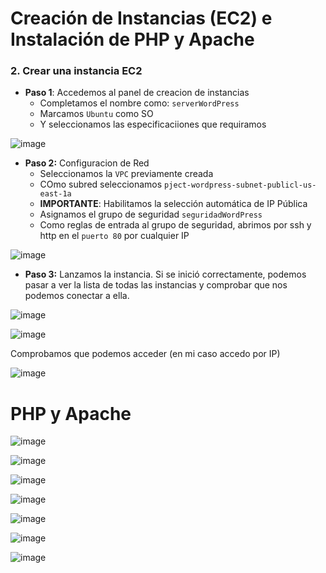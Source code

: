 # Creación de Instancias (EC2) e Instalación de PHP y Apache

### 2. Crear una instancia EC2

- **Paso 1**: Accedemos al panel de creacion de instancias
  - Completamos el nombre como: `serverWordPress`
  - Marcamos `Ubuntu` como SO
  - Y seleccionamos las especificaciiones que requiramos

![image](https://github.com/user-attachments/assets/3f490683-8c26-40ac-8132-6e485e7e10f1)

- **Paso 2:** Configuracion de Red
  - Seleccionamos la `VPC` previamente creada
  - COmo subred seleccionamos `pject-wordpress-subnet-publicl-us-east-1a`
  - **IMPORTANTE**: Habilitamos la selección automática de IP Pública
  - Asignamos el grupo de seguridad `seguridadWordPress`
  - Como reglas de entrada al grupo de seguridad, abrimos por ssh y http en el `puerto 80` por cualquier IP
 
![image](https://github.com/user-attachments/assets/258820f4-6b57-4504-932b-fc9b1ca37363)

- **Paso 3:** Lanzamos la instancia. Si se inició correctamente, podemos pasar a ver la lista de todas las instancias y comprobar que nos podemos conectar a ella.

![image](https://github.com/user-attachments/assets/30c3cfbc-6640-421d-bae7-2591f0152702)

![image](https://github.com/user-attachments/assets/1d9e7b62-8f2d-4d71-91b1-036a25db5e58)

Comprobamos que podemos acceder (en mi caso accedo por IP)

![image](https://github.com/user-attachments/assets/5678ea1b-1314-4653-8fa0-d7ef75b457b6)

# PHP y Apache

![image](https://github.com/user-attachments/assets/30ebff6c-9065-48ec-8c1c-16b2f7c34fe0)

![image](https://github.com/user-attachments/assets/5847b441-c4fc-4267-bb49-c8a46e05d58b)

![image](https://github.com/user-attachments/assets/b6c00af7-625f-40be-b17a-31710f8b6483)

![image](https://github.com/user-attachments/assets/2fedd5fd-a68b-4cb7-b683-f83a3a6088ef)

![image](https://github.com/user-attachments/assets/621dd701-92b9-4fbc-b9bc-9440792cf407)

![image](https://github.com/user-attachments/assets/b564ee3e-192d-4d0c-ba04-ea6d6f49f615)

![image](https://github.com/user-attachments/assets/e59e42d3-f8e8-49be-81ec-68330b3b12db)
